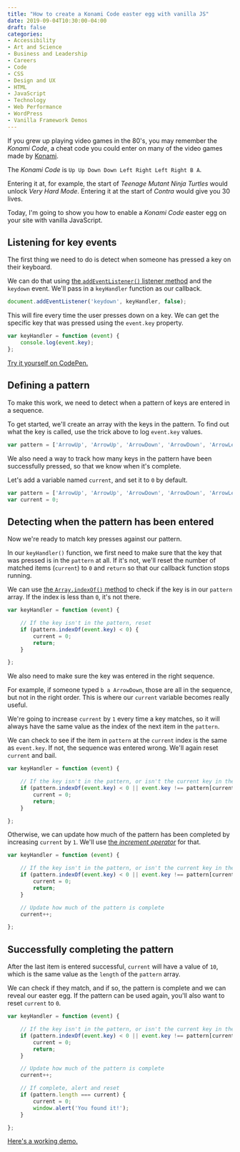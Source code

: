 ```yaml
---
title: "How to create a Konami Code easter egg with vanilla JS"
date: 2019-09-04T10:30:00-04:00
draft: false
categories:
- Accessibility
- Art and Science
- Business and Leadership
- Careers
- Code
- CSS
- Design and UX
- HTML
- JavaScript
- Technology
- Web Performance
- WordPress
- Vanilla Framework Demos
---
```


If you grew up playing video games in the 80's, you may remember the *Konami Code*, a cheat code you could enter on many of the video games made by [Konami](https://en.wikipedia.org/wiki/Konami).

The *Konami Code* is `Up Up Down Down Left Right Left Right B A`.

Entering it at, for example, the start of *Teenage Mutant Ninja Turtles* would unlock *Very Hard Mode*. Entering it at the start of *Contra* would give you 30 lives.

Today, I'm going to show you how to enable a *Konami Code* easter egg on your site with vanilla JavaScript.

## Listening for key events

The first thing we need to do is detect when someone has pressed a key on their keyboard.

We can do that using [the `addEventListener()` listener method](https://vanillajstoolkit.com/reference/event-listeners/addeventlistener/) and the `keydown` event. We'll pass in a `keyHandler` function as our callback.

```js
document.addEventListener('keydown', keyHandler, false);
```

This will fire every time the user presses down on a key. We can get the specific key that was pressed using the `event.key` property.

```js
var keyHandler = function (event) {
	console.log(event.key);
};
```

[Try it yourself on CodePen.](https://codepen.io/cferdinandi/pen/XWrzaOe)

## Defining a pattern

To make this work, we need to detect when a pattern of keys are entered in a sequence.

To get started, we'll create an array with the keys in the pattern. To find out what the key is called, use the trick above to log `event.key` values.

```js
var pattern = ['ArrowUp', 'ArrowUp', 'ArrowDown', 'ArrowDown', 'ArrowLeft', 'ArrowRight', 'ArrowLeft', 'ArrowRight', 'b', 'a'];
```

We also need a way to track how many keys in the pattern have been successfully pressed, so that we know when it's complete.

Let's add a variable named `current`, and set it to `0` by default.

```js
var pattern = ['ArrowUp', 'ArrowUp', 'ArrowDown', 'ArrowDown', 'ArrowLeft', 'ArrowRight', 'ArrowLeft', 'ArrowRight', 'b', 'a'];
var current = 0;
```

## Detecting when the pattern has been entered

Now we're ready to match key presses against our pattern.

In our `keyHandler()` function, we first need to make sure that the key that was pressed is in the `pattern` at all. If it's not, we'll reset the number of matched items (`current`) to `0` and `return` so that our callback function stops running.

We can use [the `Array.indexOf()` method](https://vanillajstoolkit.com/reference/arrays/array-indexof.md/) to check if the key is in our `pattern` array. If the index is less than `0`, it's not there.

```js
var keyHandler = function (event) {

	// If the key isn't in the pattern, reset
	if (pattern.indexOf(event.key) < 0) {
		current = 0;
		return;
	}

};
```

We also need to make sure the key was entered in the right sequence.

For example, if someone typed `b a ArrowDown`, those are all in the sequence, but not in the right order. This is where our `current` variable becomes really useful.

We're going to increase `current` by `1` every time a key matches, so it will always have the same value as the index of the next item in the `pattern`.

We can check to see if the item in `pattern` at the `current` index is the same as `event.key`. If not, the sequence was entered wrong. We'll again reset `current` and bail.

```js
var keyHandler = function (event) {

	// If the key isn't in the pattern, or isn't the current key in the pattern, reset
	if (pattern.indexOf(event.key) < 0 || event.key !== pattern[current]) {
		current = 0;
		return;
	}

};
```

Otherwise, we can update how much of the pattern has been completed by increasing `current` by `1`. We'll use [the *increment operator*](https://developer.mozilla.org/en-US/docs/Web/JavaScript/Reference/Operators/Arithmetic_Operators#Increment) for that.

```js
var keyHandler = function (event) {

	// If the key isn't in the pattern, or isn't the current key in the pattern, reset
	if (pattern.indexOf(event.key) < 0 || event.key !== pattern[current]) {
		current = 0;
		return;
	}

	// Update how much of the pattern is complete
	current++;

};
```

## Successfully completing the pattern

After the last item is entered successful, `current` will have a value of `10`, which is the same value as the `length` of the `pattern` array.

We can check if they match, and if so, the pattern is complete and we can reveal our easter egg. If the pattern can be used again, you'll also want to reset `current` to `0`.

```js
var keyHandler = function (event) {

	// If the key isn't in the pattern, or isn't the current key in the pattern, reset
	if (pattern.indexOf(event.key) < 0 || event.key !== pattern[current]) {
		current = 0;
		return;
	}

	// Update how much of the pattern is complete
	current++;

	// If complete, alert and reset
	if (pattern.length === current) {
		current = 0;
		window.alert('You found it!');
	}

};
```

[Here's a working demo.](https://codepen.io/cferdinandi/pen/qBWVPqL)

<script>
	// Define the pattern and completed items in the sequence
	var pattern = ['ArrowUp', 'ArrowUp', 'ArrowDown', 'ArrowDown', 'ArrowLeft', 'ArrowRight', 'ArrowLeft', 'ArrowRight', 'b', 'a'];
	var current = 0;

	// Event listener callback
	var keyHandler = function (event) {

		// If the key isn't in the pattern, or isn't the current key in the pattern, reset
		if (pattern.indexOf(event.key) < 0 || event.key !== pattern[current]) {
			current = 0;
			return;
		}

		// Update how much of the pattern is complete
		current++;

		// If complete, rick roll!
		if (pattern.length === current) {
			window.location.href = 'https://www.youtube.com/watch?v=dQw4w9WgXcQ';
		}

	};

	// Listen for keydown events
	document.addEventListener('keydown', keyHandler, false);
</script>